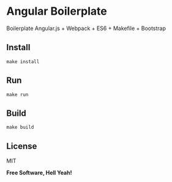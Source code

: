 Angular Boilerplate
===

Boilerplate Angular.js + Webpack + ES6 + Makefile + Bootstrap

Install
---

`make install`

Run
---

`make run`

Build
---

`make build`

License
---

MIT

**Free Software, Hell Yeah!**
